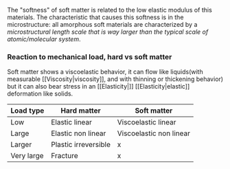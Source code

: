 The "softness" of soft matter is related to the low elastic modulus of this materials. The characteristic that causes this softness is in the microstructure: all amorphous soft materials are characterized by a *microstructural length scale that is way larger than the typical scale of atomic/molecular system*. 
### Reaction to mechanical load, hard vs soft matter
Soft matter shows a viscoelastic behavior, it can flow like liquids(with measurable [[Viscosity|viscosity]], and with thinning or thickening behavior) but it can also bear stress in an [[Elasticity|]]
[[Elasticity|elastic]] deformation like solids. 

| Load type | Hard matter | Soft matter |
|-----------|-------------|-------------|
|Low| Elastic linear | Viscoelastic linear |
| Large | Elastic non linear | Viscoelastic non linear|
| Larger | Plastic irreversible | x |
|Very large | Fracture | x|
